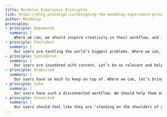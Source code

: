 ```yaml
---
title: Mendeley Experience Principles
link: https://blog.prototypr.io/designing-the-mendeley-experience-principles-a0059bcf3e52
author: Mendeley
principles:
- principle: Empowered
  summary: |
    Where we can, we should inspire creativity in their workflow, and inspire new ways of researcher thinking through content discovery.
- principle: Confident
  summary: |
    Our users are tackling the world’s biggest problems. Where we can, we should inspire trust in our content and data.
- principle: Considered
  summary: |
    Our users are inundated with content. Let’s be as relevant and helpful to them on an individual basis as we can.
- principle: Organised
  summary: |
    Our users have so much to keep on top of. Where we can, let’s bring order to the madness.
- principle: Calm
  summary: |
    Our users have such a disconnected workflow. We should help them out with this and connect the dots where we can.
- principle: Connected
  summary: |
    Our users should feel like they are ‘standing on the shoulders of giants’, that they’re part of a bigger picture, and that they can connect with people from across the world.
---
```

